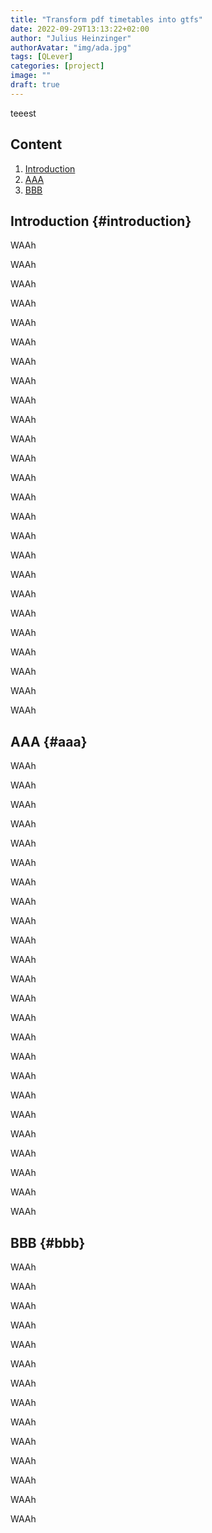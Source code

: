 ```yaml
---
title: "Transform pdf timetables into gtfs"
date: 2022-09-29T13:13:22+02:00
author: "Julius Heinzinger"
authorAvatar: "img/ada.jpg"
tags: [QLever]
categories: [project]
image: ""
draft: true
---
```


teeest
## Content
1. [Introduction](#introduction)
2. [AAA](#aaa)
3. [BBB](#bbb)

## Introduction {#introduction}

WAAh

WAAh

WAAh

WAAh

WAAh

WAAh

WAAh

WAAh

WAAh

WAAh

WAAh

WAAh

WAAh

WAAh

WAAh

WAAh

WAAh

WAAh

WAAh

WAAh

WAAh

WAAh

WAAh

WAAh

WAAh

## AAA {#aaa}
WAAh

WAAh

WAAh

WAAh

WAAh

WAAh

WAAh

WAAh

WAAh

WAAh

WAAh

WAAh

WAAh

WAAh

WAAh

WAAh

WAAh

WAAh

WAAh

WAAh

WAAh

WAAh

WAAh

WAAh

## BBB {#bbb}
WAAh

WAAh

WAAh

WAAh

WAAh

WAAh

WAAh

WAAh

WAAh

WAAh

WAAh

WAAh

WAAh

WAAh

